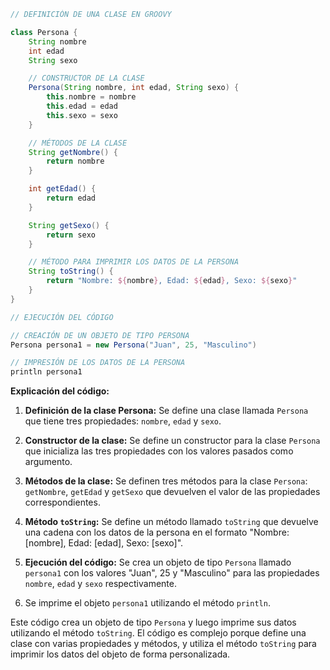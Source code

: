 ```groovy
// DEFINICIÓN DE UNA CLASE EN GROOVY

class Persona {
    String nombre
    int edad
    String sexo

    // CONSTRUCTOR DE LA CLASE
    Persona(String nombre, int edad, String sexo) {
        this.nombre = nombre
        this.edad = edad
        this.sexo = sexo
    }

    // MÉTODOS DE LA CLASE
    String getNombre() {
        return nombre
    }

    int getEdad() {
        return edad
    }

    String getSexo() {
        return sexo
    }

    // MÉTODO PARA IMPRIMIR LOS DATOS DE LA PERSONA
    String toString() {
        return "Nombre: ${nombre}, Edad: ${edad}, Sexo: ${sexo}"
    }
}

// EJECUCIÓN DEL CÓDIGO

// CREACIÓN DE UN OBJETO DE TIPO PERSONA
Persona persona1 = new Persona("Juan", 25, "Masculino")

// IMPRESIÓN DE LOS DATOS DE LA PERSONA
println persona1

```

**Explicación del código:**

1. **Definición de la clase Persona:** Se define una clase llamada `Persona` que tiene tres propiedades: `nombre`, `edad` y `sexo`.

2. **Constructor de la clase:** Se define un constructor para la clase `Persona` que inicializa las tres propiedades con los valores pasados como argumento.

3. **Métodos de la clase:** Se definen tres métodos para la clase `Persona`: `getNombre`, `getEdad` y `getSexo` que devuelven el valor de las propiedades correspondientes.

4. **Método `toString`:** Se define un método llamado `toString` que devuelve una cadena con los datos de la persona en el formato "Nombre: [nombre], Edad: [edad], Sexo: [sexo]".

5. **Ejecución del código:** Se crea un objeto de tipo `Persona` llamado `persona1` con los valores "Juan", 25 y "Masculino" para las propiedades `nombre`, `edad` y `sexo` respectivamente.

6. Se imprime el objeto `persona1` utilizando el método `println`.

Este código crea un objeto de tipo `Persona` y luego imprime sus datos utilizando el método `toString`. El código es complejo porque define una clase con varias propiedades y métodos, y utiliza el método `toString` para imprimir los datos del objeto de forma personalizada.